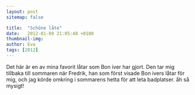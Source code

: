 ```yaml
---
layout: post
sitemap: false

title:  "Schöne låte"
date:   2012-01-09 21:05:48 +0100
thumbnail-img: 
author: Eva
tags: [2012]
---
```











Det här är en av mina favorit låtar som Bon iver har gjort. Den tar mig tillbaka till sommaren när Fredrik, han som först visade Bon ivers låtar för mig, och jag körde omkring i sommarens hetta för att leta badplatser. åh så mysigt!

